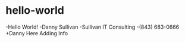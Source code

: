 # hello-world
-Hello World!
-Danny Sullivan
-Sullivan IT Consulting
-(843) 683-0666
+Danny Here Adding Info
